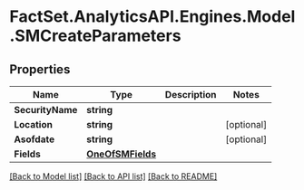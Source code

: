 # FactSet.AnalyticsAPI.Engines.Model.SMCreateParameters

## Properties

Name | Type | Description | Notes
------------ | ------------- | ------------- | -------------
**SecurityName** | **string** |  | 
**Location** | **string** |  | [optional] 
**Asofdate** | **string** |  | [optional] 
**Fields** | [**OneOfSMFields**](OneOfSMFields.md) |  | 

[[Back to Model list]](../README.md#documentation-for-models) [[Back to API list]](../README.md#documentation-for-api-endpoints) [[Back to README]](../README.md)

